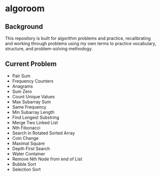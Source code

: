 # algoroom

## Background

This repository is built for algorithm problems and practice, recalibrating and working through problems using my own terms to practice vocabulary, structure, and problem-solving methodogy.

## Current Problem

- Pair Sum
- Frequency Counters
- Anagrams
- Sum Zero
- Count Unique Values
- Max Subarray Sum
- Same Frequency
- Min Subarray Length
- Find Longest Substring
- Merge Two Linked List
- Nth Fibonacci
- Search in Rotated Sorted Array
- Coin Change
- Maximal Square
- Depth First Search
- Water Container
- Remove Nth Node from end of List
- Bubble Sort
- Selection Sort
